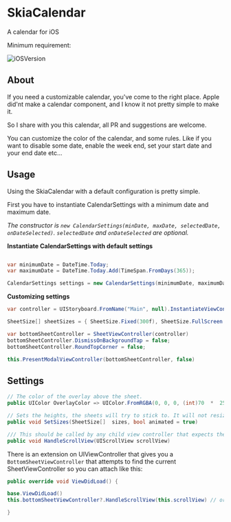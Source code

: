 
# SkiaCalendar

A calendar for iOS



Minimum requirement:

![iOSVersion](https://img.shields.io/badge/iOS-11-green.svg)



## About

If you need a customizable calendar, you've come to the right place. 
Apple did'nt make a calendar component, and I know it not pretty simple to make it. 

So I share with you this calendar, all PR and suggestions are welcome.

You can customize the color of the calendar, and some rules.
Like if you want to disable some date, enable the week end, set your start date and your end date etc...



## Usage

Using the SkiaCalendar with a default configuration is pretty simple.

First you have to instantiate CalendarSettings with a minimum date and maximum date.

__The constructor is_ `new CalendarSettings(minDate, maxDate, selectedDate, onDateSelected)`. `selectedDate` and `onDateSelected` are optional._

****Instantiate CalendarSettings with default settings****

```csharp

var minimumDate = DateTime.Today;
var maximumDate = DateTime.Today.Add(TimeSpan.FromDays(365));

CalendarSettings settings = new CalendarSettings(minimumDate, maximumDate);
```

****Customizing settings****

```csharp
var controller = UIStoryboard.FromName("Main", null).InstantiateViewController("ChildViewController");

SheetSize[] sheetSizes = { SheetSize.Fixed(300f), SheetSize.FullScreen };

var bottomSheetController = SheetViewController(controller)
bottomSheetController.DismissOnBackgroundTap = false;
bottomSheetController.RoundTopCorner = false;

this.PresentModalViewController(bottomSheetController, false)
```

## Settings

```csharp
// The color of the overlay above the sheet.
public UIColor OverlayColor => UIColor.FromRGBA(0, 0, 0, (int)70  *  255);
```

```csharp
// Sets the heights, the sheets will try to stick to. It will not resize the current size, but will affect all future resizing of the sheet.
public void SetSizes(SheetSize[]  sizes, bool animated = true)
```

```csharp
/// This should be called by any child view controller that expects the sheet to use be able to expand/collapse when the scroll view is at the top.
public void HandleScrollView(UIScrollView scrollView)
``` 

There is an extension on UIViewController that gives you a `BottomSheetViewController` that attempts to find the current SheetViewController so you can attach like this:

```csharp
public override void ViewDidLoad() {

base.ViewDidLoad()
this.bottomSheetViewController?.HandleScrollView(this.scrollView) // or tableView/collectionView/etc

}
```
